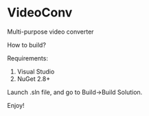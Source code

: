 VideoConv
=========

Multi-purpose video converter


How to build?

Requirements:
1. Visual Studio
2. NuGet 2.8+

Launch .sln file, and go to Build->Build Solution.

Enjoy!
